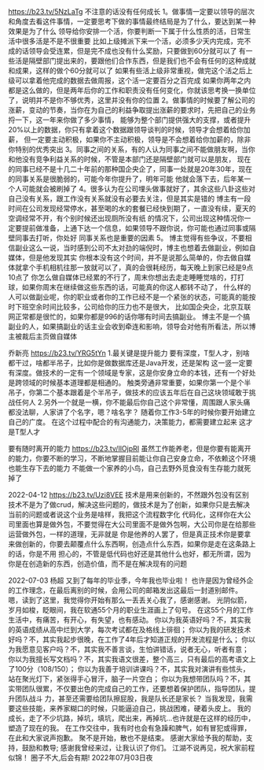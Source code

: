 
https://b23.tv/5NzLaTg
不注意的话没有任何成长
1。做事情一定要以领导的层次和角度去看这件事情，一定要思考下做的事情最终结局是为了什么，要达到某一种效果是为了什么
领导给你安排一个活，你要判断一下属于什么性质的活，日常生活中很多活是不是不很重要
比如上级摊派下来一个活，必须多少天内完成，完不成的话领导会受连累，但是完不成也没有什么奖励，只要做到60分就可以了
有一些活是隔壁部门提出来的，要跟他们合作东西，但是我们也不会有任何的这种成就和成果，这样的做个60分就可以了
如果有些活上级非常重视，做完这个活之后上级可以拿着他完成的数据去做周报，这个活一定要百分之百完成
如果你两年之内都是这么做的，但是两年后你的工作和职责没有任何变化，你就该思考换一换单位了，说明并不是你不够优秀，这里并没有你的位置
2。做事情的时候要了解公司的涨薪，变动的节奏，当你在为自己的利益争取提出涨薪的要求时，先把自己的业务捋一下，这一年来你做了多少事情，
能够为整个部门提供强大的支撑，或者提升20%以上的数据，你只有拿着这个数据跟领导谈判的时候，领导才会想着给你加薪，
但一定要主动积极，如果你不主动积极，领导是不会想着给你加薪的，除非你特别的优秀突出
3。同事之间的关系，有的人认为同事之间不能做朋友啊，当你和他没有竞争利益关系的时候，不管是本部门还是隔壁部门就可以是朋友，
现在的同事已经不是十几二十年前的那种国企央企了，同事一处就是20年30年，现在的同事关系是很脆弱的，可能今年你提升了，明年可能
他就会落下去，后年某一个人可能就会被刷掉了
4。很多认为在公司埋头做事就好了，其余这些八卦这些对自己没有关系，跟工作没有关系就没有必要去关注，但是其实是错的
博主有一段时间在公司发现经常停水，甚至喝的水的套餐已经快到期了，一直没有续，夏天的空调经常不开，有个别时候还出现厕所没有纸
的情况下，公司出现这种情况你一定要提前做准备，上通下达一个信息，如果领导不跟你说，你可能也通过同事或隔壁同事去打听，你处好
同事关系也是重要的因素
5。 博主觉得有些争议，不要相信副业这么一说，当时感到公司不太对劲的端倪时，博主也想着去做副业，例如自媒体，但是他发现其实
你根本没有这个时间，并不是说那么简单的，你去做自媒体就拿个手机相机往那一放就可以了，真的会很耗经历，每天晚上到家已经是9点10点了
你怎么做自媒体已经累的不行了，周末你想出去走走睡睡觉啥的，打打球，如果你周末在继续做这些东西的话，可能真的你这人都转不动了，
什么样的人可以做副业呢，你的职业或者你的工作已经不是一个紧张的状态，可能真的能按时下班空余时间比较多，公司给你的压力也不是很大，
比如国企央企，北京互联网正常都是很忙的，如果你都是996的话你哪有时间去搞副业。
博主不是一个搞副业的人，如果搞副业的话主业会收到牵连和影响，领导会对他有所看法，所以博主被裁后主页做自媒体


乔新亮
https://b23.tv/YRG5tYn
1.最关键是提升能力  要有深度，T型人才，别啥都干过，啥都半吊子，比如你是做数据库还是Java开发，还是架构
  这一竖一定要有深度。做技术的一定有一个领域是专家，这是你安身立命的本钱，还有一个好处是跨领域的时候基本道理都是相通的。
触类旁通非常重要，如果你第一个是个半吊子，你第二个基本跟着是个半吊子，做技术的应该五年后在自己这块领域敢于挑战任何人
2.另外一个就是一横，你不能最后你自己这个非常懂，周围跟人家头痛都没法聊，人家讲了个名字，嗯？啥名字？
  随着你工作3-5年的时候你要开始建立自己的广度。
  在这个过程中配合的有沟通能力，决策能力，都需要建立起来
这才是T型人才


要有随时离开的能力
https://b23.tv/IlOjpRI
虽然工作能养老，但是你要有能离开的能力，你要不断的学习，不断地掌握目前能让你自己安身立命，不依赖这个环境也能生存下去的能力
不能做一个家养的小鸟，自己去野外觅食没有生存能力就死掉了


2022-04-12
 https://b23.tv/Uzi8VEE
技术是用来创新的，不然跟外包没有区别
技术不是为了做crud，解决这些问题的，做技术是为了创新，如果你只是去解决当前的问题或者说这个业务是啥样，我把这个流程数字化
代码化，这样你在大公司里面也算是做外包，不要觉得在大公司里面不是做外包啊，大公司你是在给那些运营做外包，一样的道理，无非就是
你是他养的人罢了，但是真正技术你是要拿来做创新的，你要去颠覆点什么东西啊，创造点什么东西，如果你是走在这条路上的话，你是不用
担心的，不管是低代码也好还是其他什么也好，都无所谓，因为你是在创造新的东西，创造价值，而不是在解决现有的问题


2022-07-03
杨超
又到了每年的毕业季，今年我也毕业啦！
也许是因为曾经外企的工作理念，在最后离别的时候，会用公司的邮箱发出这最后一封道别邮件。
嗯，读到了这里，我觉得你开始有那么一丢丢关心我了，感谢感谢。
光阴似箭，岁月如梭，眨眼间，我在软通55个月的职业生涯画上了句号。
在这55个月的工作生活中，有痛苦，有开心，有失望，也有感动。
你以为我英语好吗？不，其实我的英语成绩从高中烂到大学，每次考试都在及格线上徘徊；
你以为我的研发技术好吗？不，其实我起步很晚，在工作了4年后才知道正规的开发流程是什么；
你以为我愿意见客户吗？不，其实我不善言谈，生怕讲错话，说者无心，听者有意；
你以为我擅长写文档吗？不，其实我语文很差，整个高三，只有最后的高考语文上了100分（108/150）；
你以为我善于培训讲课吗？不，其实我对演讲有些怵头，站在聚光灯下，紧张得手心冒汗，脑子一片空白；
你以为我想带团队吗？不，其实带团队很累，不仅要出色的完成自己的工作，还要想着保护团队，指导团队，提升团队战斗
力，甚至还需要给团队擦屁股，我是队长还是家长？
当我发现，我需要这些技能，来养家糊口的时候，只能逼迫自己，挑战困难，硬着头皮上。
我的成长，走了不少坑路，掉坑，填坑，爬出来，再掉坑...也许就是在这样的经历中，塑造了现在的我。
在工作交往中，我有时也会有急躁和脾气，如有冒犯或得罪，在此和大家说声抱歉。
聚不是开始，散也不是结束。
感谢大家给予我的帮助，支持，鼓励和教导;
感谢我曾经来过，让我认识了你们。
江湖不说再见，祝大家前程似锦！
圈子不大,后会有期!
2022年07月03日夜


